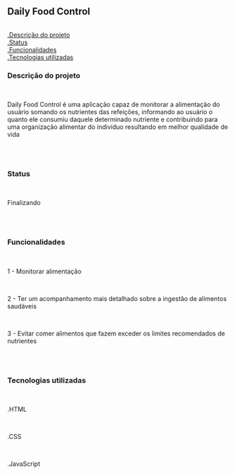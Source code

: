 <h2>Daily Food Control</h2>
<img style="max-width: 25%;"src="https://s1.static.brasilescola.uol.com.br/be/conteudo/images/88352f06b2fee7cdca32c3e12f5a68a4.jpg" alt="">


<a href="#desc">.Descrição do projeto</a> <br>
<a href="#staus">.Status</a> <br>
<a href="#func">.Funcionalidades</a> <br>
<a href="#techs">.Tecnologias utilizadas</a> <br>


<h3 id="desc">Descrição do projeto</h3><br>

<p>Daily Food Control é uma aplicação capaz de monitorar a alimentação do usuário somando os nutrientes das refeições, informando ao usuário 
    o quanto ele consumiu daquele determinado nutriente e contribuindo para uma organização alimentar do indivíduo resultando em melhor 
    qualidade de vida
</p> <br> <br>


<h3 id="status">Status</h3> <br>

<p>Finalizando</p><br><br>


<h3 id="func">Funcionalidades</h3> <br>

<p>1 - Monitorar alimentação</p><br>
<p>2 - Ter um acompanhamento mais detalhado sobre a ingestão de alimentos saudáveis</p><br>
<p>3 - Evitar comer alimentos que fazem exceder os limites recomendados de nutrientes</p> <br> <br>

<h3 id="techs">Tecnologias utilizadas</h3> <br>

<p>.HTML</p> <br>
<p>.CSS</p> <br>
<p>.JavaScript</p> <br>